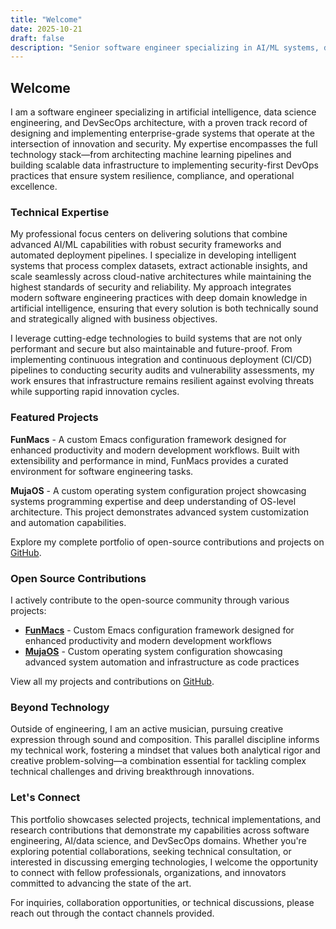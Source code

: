 ```yaml
---
title: "Welcome"
date: 2025-10-21
draft: false
description: "Senior software engineer specializing in AI/ML systems, data science engineering, and DevSecOps architecture. Creator of FunMacs and MujaOS. Delivering enterprise-grade solutions at the intersection of artificial intelligence, security, and scalable infrastructure."
---
```


## Welcome

I am a software engineer specializing in artificial intelligence, data science engineering, and DevSecOps architecture, with a proven track record of designing and implementing enterprise-grade systems that operate at the intersection of innovation and security. My expertise encompasses the full technology stack—from architecting machine learning pipelines and building scalable data infrastructure to implementing security-first DevOps practices that ensure system resilience, compliance, and operational excellence.

### Technical Expertise

My professional focus centers on delivering solutions that combine advanced AI/ML capabilities with robust security frameworks and automated deployment pipelines. I specialize in developing intelligent systems that process complex datasets, extract actionable insights, and scale seamlessly across cloud-native architectures while maintaining the highest standards of security and reliability. My approach integrates modern software engineering practices with deep domain knowledge in artificial intelligence, ensuring that every solution is both technically sound and strategically aligned with business objectives.

I leverage cutting-edge technologies to build systems that are not only performant and secure but also maintainable and future-proof. From implementing continuous integration and continuous deployment (CI/CD) pipelines to conducting security audits and vulnerability assessments, my work ensures that infrastructure remains resilient against evolving threats while supporting rapid innovation cycles.

### Featured Projects

**FunMacs** - A custom Emacs configuration framework designed for enhanced productivity and modern development workflows. Built with extensibility and performance in mind, FunMacs provides a curated environment for software engineering tasks.

**MujaOS** - A custom operating system configuration project showcasing systems programming expertise and deep understanding of OS-level architecture. This project demonstrates advanced system customization and automation capabilities.

Explore my complete portfolio of open-source contributions and projects on [GitHub](https://github.com/mujaxso/).

### Open Source Contributions

I actively contribute to the open-source community through various projects:

- **[FunMacs](https://github.com/mujaxso/funmacs)** - Custom Emacs configuration framework designed for enhanced productivity and modern development workflows
- **[MujaOS](https://github.com/mujaxso/mujaos)** - Custom operating system configuration showcasing advanced system automation and infrastructure as code practices

View all my projects and contributions on [GitHub](https://github.com/mujaxso).

### Beyond Technology

Outside of engineering, I am an active musician, pursuing creative expression through sound and composition. This parallel discipline informs my technical work, fostering a mindset that values both analytical rigor and creative problem-solving—a combination essential for tackling complex technical challenges and driving breakthrough innovations.

### Let's Connect

This portfolio showcases selected projects, technical implementations, and research contributions that demonstrate my capabilities across software engineering, AI/data science, and DevSecOps domains. Whether you're exploring potential collaborations, seeking technical consultation, or interested in discussing emerging technologies, I welcome the opportunity to connect with fellow professionals, organizations, and innovators committed to advancing the state of the art.

For inquiries, collaboration opportunities, or technical discussions, please reach out through the contact channels provided.
